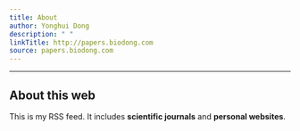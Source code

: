 ```yaml
---
title: About
author: Yonghui Dong
description: " "
linkTitle: http://papers.biodong.com
source: papers.biodong.com
---
```


------

## About this web
This is my RSS feed. It includes  **scientific journals** and  **personal websites**.

   



